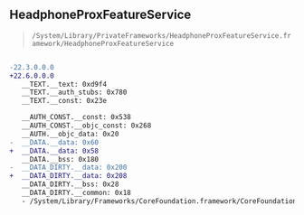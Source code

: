 ## HeadphoneProxFeatureService

> `/System/Library/PrivateFrameworks/HeadphoneProxFeatureService.framework/HeadphoneProxFeatureService`

```diff

-22.3.0.0.0
+22.6.0.0.0
   __TEXT.__text: 0xd9f4
   __TEXT.__auth_stubs: 0x780
   __TEXT.__const: 0x23e

   __AUTH_CONST.__const: 0x538
   __AUTH_CONST.__objc_const: 0x268
   __AUTH.__objc_data: 0x20
-  __DATA.__data: 0x60
+  __DATA.__data: 0x58
   __DATA.__bss: 0x180
-  __DATA_DIRTY.__data: 0x200
+  __DATA_DIRTY.__data: 0x208
   __DATA_DIRTY.__bss: 0x28
   __DATA_DIRTY.__common: 0x18
   - /System/Library/Frameworks/CoreFoundation.framework/CoreFoundation

```
